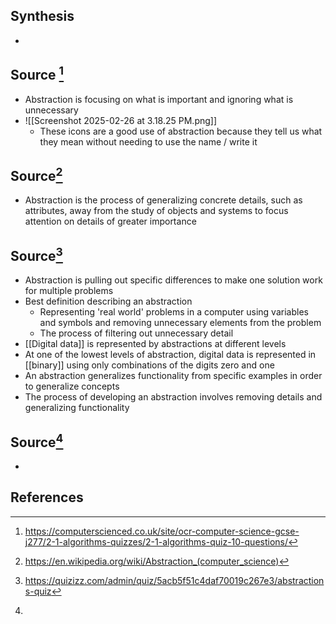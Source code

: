 ## Synthesis
- 
## Source [^1]
- Abstraction is focusing on what is important and ignoring what is unnecessary
- ![[Screenshot 2025-02-26 at 3.18.25 PM.png]]
	- These icons are a good use of abstraction because they tell us what they mean without needing to use the name / write it
## Source[^2]
- Abstraction is the process of generalizing concrete details, such as attributes, away from the study of objects and systems to focus attention on details of greater importance
## Source[^3]
- Abstraction is pulling out specific differences to make one solution work for multiple problems
- Best definition describing an abstraction
	- Representing 'real world' problems in a computer using variables and symbols and removing unnecessary elements from the problem
	- The process of filtering out unnecessary detail
- [[Digital data]] is represented by abstractions at different levels
- At one of the lowest levels of abstraction, digital data is represented in [[binary]] using only combinations of the digits zero and one
- An abstraction generalizes functionality from specific examples in order to generalize concepts
- The process of developing an abstraction involves removing details and generalizing functionality

## Source[^4]
- 
## References

[^1]: https://computerscienced.co.uk/site/ocr-computer-science-gcse-j277/2-1-algorithms-quizzes/2-1-algorithms-quiz-10-questions/
[^2]: https://en.wikipedia.org/wiki/Abstraction_(computer_science)
[^3]: https://quizizz.com/admin/quiz/5acb5f51c4daf70019c267e3/abstractions-quiz
[^4]: 